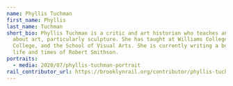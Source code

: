 ```yaml
---
name: Phyllis Tuchman
first_name: Phyllis
last_name: Tuchman
short_bio: Phyllis Tuchman is a critic and art historian who teaches and writes
  about art, particularly sculpture. She has taught at Williams College, Hunter
  College, and the School of Visual Arts. She is currently writing a book on the
  life and times of Robert Smithson.
portraits:
  - media: 2020/07/phyllis-tuchman-portrait
rail_contributor_url: https://brooklynrail.org/contributor/phyllis-tuchman
---
```


